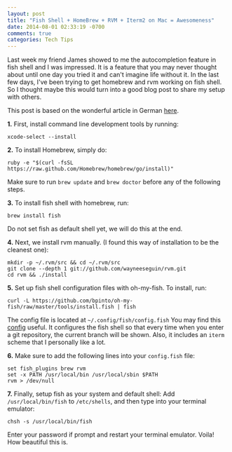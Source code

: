 ```yaml
---
layout: post
title: "Fish Shell + HomeBrew + RVM + Iterm2 on Mac = Awesomeness"
date: 2014-08-01 02:33:19 -0700
comments: true
categories: Tech Tips
---
```


Last week my friend James showed to me the autocompletion feature in fish shell
and I was impressed. It is a feature that you may never thought about until one
day you tried it and can't imagine life without it. In the last few days, I've
been trying to get homebrew and rvm working on fish shell. So I thought maybe
this would turn into a good blog post to share my setup with others.

This post is based on the wonderful article in German [here](http://blog.detmud.me/2013/05/mac-homebrew-fishfish-rvm/).

<b>1.</b> First, install command line development tools by running:
```
xcode-select --install
```

<b>2.</b> To install Homebrew, simply do:
```
ruby -e "$(curl -fsSL https://raw.github.com/Homebrew/homebrew/go/install)"
```

Make sure to run ```brew update``` and ```brew doctor``` before any of the
following steps.

<b>3.</b> To install fish shell with homebrew, run:
```
brew install fish
```

Do not set fish as default shell yet, we will do this at the end.

<b>4.</b> Next, we install rvm manually. (I found this way of installation to be the
    cleanest one):
```
mkdir -p ~/.rvm/src && cd ~/.rvm/src
git clone --depth 1 git://github.com/wayneeseguin/rvm.git
cd rvm && ./install
```

<b>5.</b> Set up fish shell configuration files with oh-my-fish. To install, run:
```
curl -L https://github.com/bpinto/oh-my-fish/raw/master/tools/install.fish | fish
```

The config file is located at ```~/.config/fish/config.fish``` You may find this
[config](https://gist.github.com/wilhelm-murdoch/6162503) useful. It configures
the fish shell so that every time when you enter a git repository, the current 
branch will be shown. Also, it includes an ```iterm``` scheme that I personally
like a lot.

<b>6.</b> Make sure to add the following lines into your ```config.fish``` file:
```
set fish_plugins brew rvm
set -x PATH /usr/local/bin /usr/local/sbin $PATH
rvm > /dev/null
```

<b>7.</b> Finally, setup fish as your system and default shell:
Add ```/usr/local/bin/fish``` to ```/etc/shells```, and then type into your
terminal emulator:
```
chsh -s /usr/local/bin/fish
```

Enter your password if prompt and restart your terminal emulator. Voila! How
beautiful this is.
